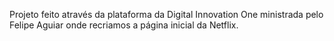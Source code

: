 Projeto feito através da plataforma da Digital Innovation One ministrada pelo Felipe Aguiar onde recriamos a página inicial da Netflix.
